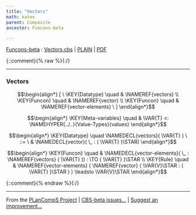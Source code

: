 ```yaml
---
title: "Vectors"
math: katex
parent: Composite
ancestor: Funcons-beta

---
```

[Funcons-beta] : [Vectors.cbs] \| [PLAIN] \| [PDF]

{::comment}{% raw %}{:/}


----

### Vectors
               


$$\begin{align*}
  [ \
  \KEY{Datatype} \quad & \NAMEREF{vectors} \\
  \KEY{Funcon} \quad & \NAMEREF{vector} \\
  \KEY{Funcon} \quad & \NAMEREF{vector-elements}
  \ ]
\end{align*}$$

$$\begin{align*}
  \KEY{Meta-variables} \quad
  & \VAR{T} <: \NAMEHYPER{../..}{Value-Types}{values}
\end{align*}$$

$$\begin{align*}
  \KEY{Datatype} \quad 
  \NAMEDECL{vectors}(
                     \VAR{T} ) 
  \ ::= \ & \NAMEDECL{vector}(
                               \_ : (  \VAR{T} )\STAR)
\end{align*}$$

$$\begin{align*}
  \KEY{Funcon} \quad
  & \NAMEDECL{vector-elements}(
                       \_ : \NAMEREF{vectors}
                                 (  \VAR{T} )) 
    :  \TO (  \VAR{T} )\STAR 
\\
  \KEY{Rule} \quad
    & \NAMEREF{vector-elements}
        (  \NAMEREF{vector}
                (  \VAR{V}\STAR : (  \VAR{T} )\STAR ) ) \leadsto 
        \VAR{V}\STAR
\end{align*}$$



[Funcons-beta]: /CBS-beta/math/Funcons-beta
  "FUNCONS-BETA"
[Unstable-Funcons-beta]: /CBS-beta/math/Unstable-Funcons-beta
  "UNSTABLE-FUNCONS-BETA"
[Languages-beta]: /CBS-beta/math/Languages-beta
  "LANGUAGES-BETA"
[Unstable-Languages-beta]: /CBS-beta/math/Unstable-Languages-beta
  "UNSTABLE-LANGUAGES-BETA"
[CBS-beta]: /CBS-beta
  "CBS-BETA"
[Vectors.cbs]: https://github.com/plancomps/CBS-beta/blob/master/Funcons-beta/Values/Composite/Vectors/Vectors.cbs
  "CBS SOURCE FILE ON GITHUB"
[PLAIN]: /CBS-beta/docs/Funcons-beta/Values/Composite/Vectors
  "CBS SOURCE WEB PAGE"
 [PRETTY]: /CBS-beta/math/Funcons-beta/Values/Composite/Vectors
  "CBS-KATEX WEB PAGE"
[PDF]: /CBS-beta/math/Funcons-beta/Values/Composite/Vectors/Vectors.pdf
  "CBS-LATEX PDF FILE"
[PLanCompS Project]: https://plancomps.github.io
  "PROGRAMMING LANGUAGE COMPONENTS AND SPECIFICATIONS PROJECT HOME PAGE"
{::comment}{% endraw %}{:/}


____

From the [PLanCompS Project] | [CBS-beta issues...] | [Suggest an improvement...]

[CBS-beta issues...]: https://github.com/plancomps/CBS-beta/issues
  "CBS-BETA ISSUE REPORTS ON GITHUB"
[Suggest an improvement...]: mailto:plancomps@gmail.com?Subject=CBS-beta%20-%20comment&Body=Re%3A%20CBS-beta%20specification%20at%20Values/Composite/Vectors/Vectors.cbs%0A%0AComment/Query/Issue/Suggestion%3A%0A%0A%0ASignature%3A%0A
  "GENERATE AN EMAIL TEMPLATE"
